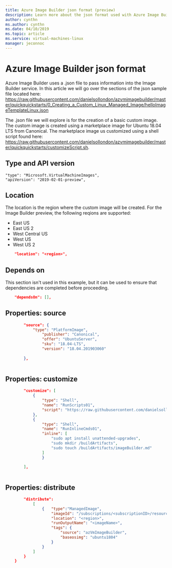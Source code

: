 ```yaml
---
title: Azure Image Builder json format (preview)
description: Learn more about the json format used with Azure Image Builder.
author: cynthn
ms.author: cynthn
ms.date: 04/10/2019
ms.topic: article
ms.service: virtual-machines-linux
manager: jeconnoc
---
```

# Azure Image Builder json format

Azure Image Builder uses a .json file to pass information into the Image Builder service. In this article we will go over the sections of the json sample file located here: https://raw.githubusercontent.com/danielsollondon/azvmimagebuilder/master/quickquickstarts/0_Creating_a_Custom_Linux_Managed_Image/helloImageTemplateLinux.json

The .json file we will explore is for the creation of a basic custom image. The custom image is created using a marketplace image for Ubuntu 18.04 LTS from Canonical. The marketplace image us customized using a shell script found here: https://raw.githubusercontent.com/danielsollondon/azvmimagebuilder/master/quickquickstarts/customizeScript.sh.



## Type and API version


    "type": "Microsoft.VirtualMachineImages",
    "apiVersion": "2019-02-01-preview",


## Location

The location is the region where the custom image will be created. For the Image Builder preview, the following reqions are supported:

* East US
* East US 2
* West Central US
* West US
* West US 2


```json
    "location": "<region>",
```
	
## Depends on

This section isn't used in this example, but it can be used to ensure that dependencies are completed before proceeding. <!-- Need an example of how to configure this part - need to check the other samples -->

```json
    "dependsOn": [],
```

## Properties: source


```json
        "source": {
            "type": "PlatformImage",
                "publisher": "Canonical",
                "offer": "UbuntuServer",
                "sku": "18.04-LTS",
                "version": "18.04.201903060"
            
        },
		
```		
		
		
## Properties: customize	

	
```json
        "customize": [
            {
                "type": "Shell",
                "name": "RunScripts01",
                "script": "https://raw.githubusercontent.com/danielsollondon/azvmimagebuilder/master/quickquickstarts/customizeScript.sh"
            },
            {
                "type": "Shell",
                "name": "RunInlineCmds01",
                "inline": [
                    "sudo apt install unattended-upgrades",
                    "sudo mkdir /buildArtifacts",
                    "sudo touch /buildArtifacts/imageBuilder.md"
                ]
                }

        ],
		
```		



## Properties: distribute



		
```json
        "distribute": 
            [
                {   "type":"ManagedImage",
                    "imageId": "/subscriptions/<subscriptionID>/resourceGroups/<rgName>/providers/Microsoft.Compute/images/<imageName>",
                    "location": "<region>",
                    "runOutputName": "<imageName>",
                    "tags": {
                        "source": "azVmImageBuilder",
                        "baseosimg": "ubuntu1804"
                    }
                }
            ]
        }
    }
	
```